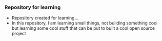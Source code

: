 ### Repository for learning

* Repository created for learning...
* In this repository, I am learning small things, not building something cool but learning some cool stuff that can be put to built a cool open source project
